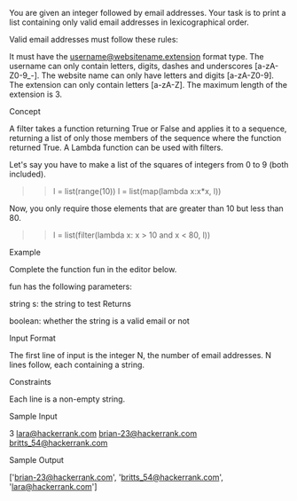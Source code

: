 You are given an integer  followed by  email addresses. Your task is to print a list containing only valid email addresses in lexicographical order.


Valid email addresses must follow these rules:

It must have the username@websitename.extension format type.
The username can only contain letters, digits, dashes and underscores [a-zA-Z0-9_-].
The website name can only have letters and digits [a-zA-Z0-9].
The extension can only contain letters [a-zA-Z].
The maximum length of the extension is 3.

Concept

A filter takes a function returning True or False and applies it to a sequence, returning a list of only those members of the sequence where the function returned True. A Lambda function can be used with filters.

Let's say you have to make a list of the squares of integers from 0 to 9 (both included).

>> l = list(range(10))
>> l = list(map(lambda x:x*x, l))

Now, you only require those elements that are greater than 10 but less than 80.

>> l = list(filter(lambda x: x > 10 and x < 80, l))

Example

Complete the function fun in the editor below.

fun has the following parameters:

string s: the string to test
Returns

boolean: whether the string is a valid email or not

Input Format

The first line of input is the integer N, the number of email addresses.
N lines follow, each containing a string.

Constraints

Each line is a non-empty string.

Sample Input

3
lara@hackerrank.com
brian-23@hackerrank.com
britts_54@hackerrank.com

Sample Output

['brian-23@hackerrank.com', 'britts_54@hackerrank.com', 'lara@hackerrank.com']